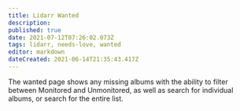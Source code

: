 ```yaml
---
title: Lidarr Wanted
description: 
published: true
date: 2021-07-12T07:26:02.073Z
tags: lidarr, needs-love, wanted
editor: markdown
dateCreated: 2021-06-14T21:35:43.417Z
---
```


The wanted page shows any missing albums with the ability to filter between Monitored and Unmonitored, as well as search for individual albums, or search for the entire list.